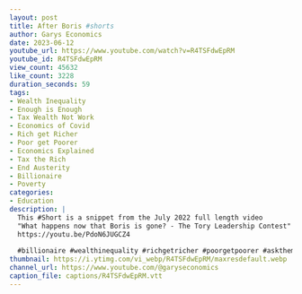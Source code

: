 ```yaml
---
layout: post
title: After Boris #shorts
author: Garys Economics
date: 2023-06-12
youtube_url: https://www.youtube.com/watch?v=R4TSFdwEpRM
youtube_id: R4TSFdwEpRM
view_count: 45632
like_count: 3228
duration_seconds: 59
tags:
- Wealth Inequality
- Enough is Enough
- Tax Wealth Not Work
- Economics of Covid
- Rich get Richer
- Poor get Poorer
- Economics Explained
- Tax the Rich
- End Austerity
- Billionaire
- Poverty
categories:
- Education
description: |
  This #Short is a snippet from the July 2022 full length video 
  "What happens now that Boris is gone? - The Tory Leadership Contest" 
  https://youtu.be/PdoN6JUGCZ4
  
  #billionaire #wealthinequality #richgetricher #poorgetpoorer #askthem   #enoughisenough #assets #governmentdebt #moneyisatoken #whatismoney #700billion #inflation #costoflivingcrisis #whereisthemoney #showmethemoney #gdp #theydontevenknow #taxwealthnotwork #noalternative #jeremyhunt
thumbnail: https://i.ytimg.com/vi_webp/R4TSFdwEpRM/maxresdefault.webp
channel_url: https://www.youtube.com/@garyseconomics
caption_file: captions/R4TSFdwEpRM.vtt
---
```

